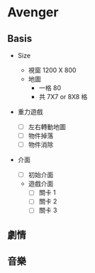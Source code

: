 # Avenger

## Basis

* Size
	* 視窗 1200 X 800
	* 地圖
		* 一格 80  
		* 共 7X7 or 8X8 格

* 重力遊戲	
	* [ ] 左右轉動地圖
	* [ ] 物件掉落
	* [ ] 物件消除

* 介面
	* [ ] 初始介面
	* 遊戲介面
		* [ ] 關卡 1
		* [ ] 關卡 2
		* [ ] 關卡 3

## 劇情

## 音樂

